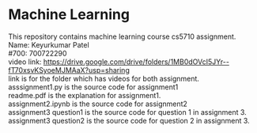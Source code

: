 # Machine Learning
This repository contains machine learning course cs5710 assignment.<br/>
Name: Keyurkumar Patel<br/>
#700: 700722290<br/>
video link: https://drive.google.com/drive/folders/1MB0dOVcI5JYr--fT70xsvKSyoeMJMAaX?usp=sharing<br/>
link is for the folder which has videos for both assignment.<br/>
asssignment1.py is the source code for assignment1<br/>
readme.pdf is the explanation for assignment1.<br/> 
assignment2.ipynb is the source code for assignment2<br/>
assignment3 question1 is the source code for question 1 in assignment 3.
assignment3 question2 is the source code for question 2 in assignment 3.
